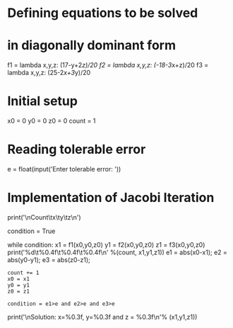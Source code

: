 # Defining equations to be solved
# in diagonally dominant form
f1 = lambda x,y,z: (17-y+2*z)/20
f2 = lambda x,y,z: (-18-3*x+z)/20
f3 = lambda x,y,z: (25-2*x+3*y)/20

# Initial setup
x0 = 0
y0 = 0
z0 = 0
count = 1

# Reading tolerable error
e = float(input('Enter tolerable error: '))

# Implementation of Jacobi Iteration
print('\nCount\tx\ty\tz\n')

condition = True

while condition:
    x1 = f1(x0,y0,z0)
    y1 = f2(x0,y0,z0)
    z1 = f3(x0,y0,z0)
    print('%d\t%0.4f\t%0.4f\t%0.4f\n' %(count, x1,y1,z1))
    e1 = abs(x0-x1);
    e2 = abs(y0-y1);
    e3 = abs(z0-z1);
    
    count += 1
    x0 = x1
    y0 = y1
    z0 = z1
    
    condition = e1>e and e2>e and e3>e

print('\nSolution: x=%0.3f, y=%0.3f and z = %0.3f\n'% (x1,y1,z1))
